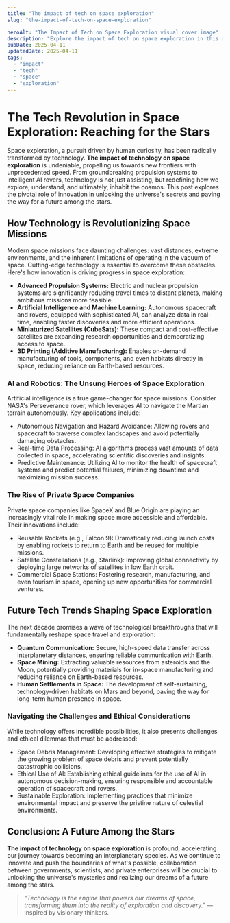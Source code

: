 ```yaml
---
title: "The impact of tech on space exploration"
slug: "the-impact-of-tech-on-space-exploration"

heroAlt: "The Impact of Tech on Space Exploration visual cover image"
description: "Explore the impact of tech on space exploration in this detailed guide, offering insights, strategies, and practical tips to enhance your understanding and application of the topic."
pubDate: 2025-04-11
updatedDate: 2025-04-11
tags:
  - "impact"
  - "tech"
  - "space"
  - "exploration"
---
```


# The Tech Revolution in Space Exploration: Reaching for the Stars

Space exploration, a pursuit driven by human curiosity, has been radically transformed by technology. **The impact of technology on space exploration** is undeniable, propelling us towards new frontiers with unprecedented speed. From groundbreaking propulsion systems to intelligent AI rovers, technology is not just assisting, but redefining how we explore, understand, and ultimately, inhabit the cosmos. This post explores the pivotal role of innovation in unlocking the universe's secrets and paving the way for a future among the stars.

## How Technology is Revolutionizing Space Missions

Modern space missions face daunting challenges: vast distances, extreme environments, and the inherent limitations of operating in the vacuum of space. Cutting-edge technology is essential to overcome these obstacles. Here's how innovation is driving progress in space exploration:

- **Advanced Propulsion Systems:** Electric and nuclear propulsion systems are significantly reducing travel times to distant planets, making ambitious missions more feasible.
- **Artificial Intelligence and Machine Learning:** Autonomous spacecraft and rovers, equipped with sophisticated AI, can analyze data in real-time, enabling faster discoveries and more efficient operations.
- **Miniaturized Satellites (CubeSats):** These compact and cost-effective satellites are expanding research opportunities and democratizing access to space.
- **3D Printing (Additive Manufacturing):** Enables on-demand manufacturing of tools, components, and even habitats directly in space, reducing reliance on Earth-based resources.

### AI and Robotics: The Unsung Heroes of Space Exploration

Artificial intelligence is a true game-changer for space missions. Consider NASA's Perseverance rover, which leverages AI to navigate the Martian terrain autonomously. Key applications include:

- Autonomous Navigation and Hazard Avoidance: Allowing rovers and spacecraft to traverse complex landscapes and avoid potentially damaging obstacles.
- Real-time Data Processing: AI algorithms process vast amounts of data collected in space, accelerating scientific discoveries and insights.
- Predictive Maintenance: Utilizing AI to monitor the health of spacecraft systems and predict potential failures, minimizing downtime and maximizing mission success.

### The Rise of Private Space Companies

Private space companies like SpaceX and Blue Origin are playing an increasingly vital role in making space more accessible and affordable. Their innovations include:

- Reusable Rockets (e.g., Falcon 9): Dramatically reducing launch costs by enabling rockets to return to Earth and be reused for multiple missions.
- Satellite Constellations (e.g., Starlink): Improving global connectivity by deploying large networks of satellites in low Earth orbit.
- Commercial Space Stations: Fostering research, manufacturing, and even tourism in space, opening up new opportunities for commercial ventures.

## Future Tech Trends Shaping Space Exploration

The next decade promises a wave of technological breakthroughs that will fundamentally reshape space travel and exploration:

- **Quantum Communication:** Secure, high-speed data transfer across interplanetary distances, ensuring reliable communication with Earth.
- **Space Mining:** Extracting valuable resources from asteroids and the Moon, potentially providing materials for in-space manufacturing and reducing reliance on Earth-based resources.
- **Human Settlements in Space:** The development of self-sustaining, technology-driven habitats on Mars and beyond, paving the way for long-term human presence in space.

### Navigating the Challenges and Ethical Considerations

While technology offers incredible possibilities, it also presents challenges and ethical dilemmas that must be addressed:

- Space Debris Management: Developing effective strategies to mitigate the growing problem of space debris and prevent potentially catastrophic collisions.
- Ethical Use of AI: Establishing ethical guidelines for the use of AI in autonomous decision-making, ensuring responsible and accountable operation of spacecraft and rovers.
- Sustainable Exploration: Implementing practices that minimize environmental impact and preserve the pristine nature of celestial environments.

## Conclusion: A Future Among the Stars

**The impact of technology on space exploration** is profound, accelerating our journey towards becoming an interplanetary species. As we continue to innovate and push the boundaries of what's possible, collaboration between governments, scientists, and private enterprises will be crucial to unlocking the universe's mysteries and realizing our dreams of a future among the stars.

> _"Technology is the engine that powers our dreams of space, transforming them into the reality of exploration and discovery."_ — Inspired by visionary thinkers.
